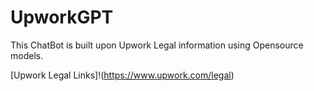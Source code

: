 # UpworkGPT
This ChatBot is built upon Upwork Legal information using Opensource models.

[Upwork Legal Links]!(https://www.upwork.com/legal)